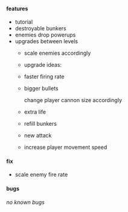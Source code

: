 #### features

* tutorial
* destroyable bunkers
* enemies drop powerups
* upgrades between levels
    * scale enemies accordingly
    * upgrade ideas:
	* faster firing rate
	* bigger bullets

	    change player cannon size accordingly

	* extra life
	* refill bunkers
	* new attack
	* increase player movement speed

#### fix

* scale enemy fire rate

#### bugs

*no known bugs*
